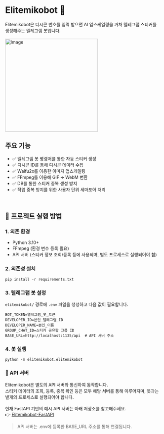 # Elitemikobot 🌸

Elitemikobot은 디시콘 번호를 입력 받으면 AI 업스케일링을 거쳐 텔레그램 스티커를 생성해주는 텔레그램 봇입니다. <br/> <br/>
<img src="https://github.com/user-attachments/assets/de81256f-7ba2-4f22-abe9-eb4011e1d1b1" alt="Image" width="300"/>
<br/>

## 주요 기능

- ✅ 텔레그램 봇 명령어를 통한 자동 스티커 생성
- ✅ 디시콘 ID를 통해 디시콘 데이터 수집
- ✅ Waifu2x를 이용한 이미지 업스케일링
- ✅ FFmpeg를 이용해 GIF ➜ WebM 변환
- ✅ DB를 통한 스티커 중복 생성 방지
- ✅ 작업 중복 방지를 위한 사용자 단위 세마포어 처리
<br/>

## 🚀 프로젝트 실행 방법

### 1. 의존 환경

- Python 3.10+
- FFmpeg (환경 변수 등록 필요)
- API 서버 (스티커 정보 조회/등록 등에 사용되며, 별도 프로세스로 실행되어야 함)

### 2. 의존성 설치

```
pip install -r requirements.txt
```

### 3. 텔레그램 봇 설정

`elitemikobot/` 경로에 `.env` 파일을 생성하고 다음 값이 필요합니다.

```env
BOT_TOKEN=텔레그램_봇_토큰
DEVELOPER_ID=본인_텔레그램_ID
DEVELOPER_NAME=본인_이름
GROUP_CHAT_ID=스티커 공유할 그룹 ID
BASE_URL=http://localhost:1135/api  # API 서버 주소
```

### 4. 봇 실행

```
python -m elitemikobot.elitemikobot
```

### 🔗 API 서버
Elitemikobot은 별도의 API 서버와 통신하여 동작합니다.<br/>
스티커 데이터의 조회, 등록, 중복 확인 등은 모두 해당 서버를 통해 이루어지며, 봇과는 별개의 프로세스로 실행되어야 합니다.<br/>
<br/>
현재 FastAPI 기반의 예시 API 서버는 아래 저장소를 참고해주세요.<br/>
👉 [Elitemikobot-FastAPI](https://github.com/Angelcon99/Elitemikobot-FastAPI)<br/>
> API 서버는 .env에 등록한 BASE_URL 주소를 통해 연결됩니다.
